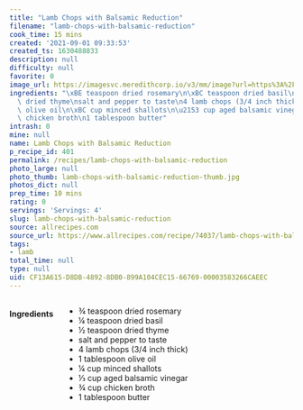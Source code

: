 ```yaml
---
title: "Lamb Chops with Balsamic Reduction"
filename: "lamb-chops-with-balsamic-reduction"
cook_time: 15 mins
created: '2021-09-01 09:33:53'
created_ts: 1630488833
description: null
difficulty: null
favorite: 0
image_url: https://imagesvc.meredithcorp.io/v3/mm/image?url=https%3A%2F%2Fimages.media-allrecipes.com%2Fuserphotos%2F31252.jpg&q=85
ingredients: "\xBE teaspoon dried rosemary\n\xBC teaspoon dried basil\n\xBD teaspoon\
  \ dried thyme\nsalt and pepper to taste\n4 lamb chops (3/4 inch thick)\n1 tablespoon\
  \ olive oil\n\xBC cup minced shallots\n\u2153 cup aged balsamic vinegar\n\xBE cup\
  \ chicken broth\n1 tablespoon butter"
intrash: 0
mine: null
name: Lamb Chops with Balsamic Reduction
p_recipe_id: 401
permalink: /recipes/lamb-chops-with-balsamic-reduction
photo_large: null
photo_thumb: lamb-chops-with-balsamic-reduction-thumb.jpg
photos_dict: null
prep_time: 10 mins
rating: 0
servings: 'Servings: 4'
slug: lamb-chops-with-balsamic-reduction
source: allrecipes.com
source_url: https://www.allrecipes.com/recipe/74037/lamb-chops-with-balsamic-reduction/
tags:
- lamb
total_time: null
type: null
uid: CF13A615-D8DB-4892-8DB0-899A104CEC15-66769-00003583266CAEEC
---
```

<div class="columns large-7 small-12" id="writeup">	</div><!-- #writeup -->
</div><!-- #row-one -->
<div class="row" id="row-two">	<div class="columns large-4 small-12" id="ingredients"><h4>Ingredients</h4><div class="box box-ingredients content"><ul>
<li>¾ teaspoon dried rosemary</li>
<li>¼ teaspoon dried basil</li>
<li>½ teaspoon dried thyme</li>
<li>salt and pepper to taste</li>
<li>4 lamb chops (3/4 inch thick)</li>
<li>1 tablespoon olive oil</li>
<li>¼ cup minced shallots</li>
<li>⅓ cup aged balsamic vinegar</li>
<li>¾ cup chicken broth</li>
<li>1 tablespoon butter</li>
</ul>
</div>	</div>	<div class="columns large-6 small-12" id="directions">	</div>